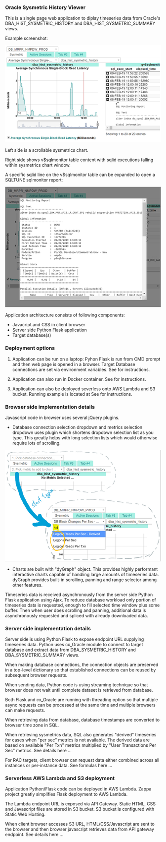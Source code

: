 ### Oracle Sysmetric History Viewer

This is a single page web application to diplay timeseries data from Oracle's 
DBA_HIST_SYSMETRIC_HISTORY and DBA_HIST_SYSMETRIC_SUMMARY views.

Example screenshot:

![alt text](https://github.com/abalbekov/dba_hist_sysmetric_viewer/blob/master/screenshot1.png "Oracle Sysmetric History Viewer")

Left side is a scrollable sysmetrics chart.

Right side shows v$sqlmonitor table content with sqlid executions falling within sysmetrics chart window.

A specific sqlid line on the v$sqlmonitor table can be expanded to open a SQLTUNE sqlmonitor report:

![alt text](https://github.com/abalbekov/dba_hist_sysmetric_viewer/blob/master/screenshot2.png)

Application architecture consists of following components:

- Javacript and CSS in client browser
- Server side Python Flask application 
- Target database(s)  

### Deployment options
1. Application can be run on a laptop: 
Pyhon Flask is run from CMD prompt and then web page is opened in a browser.
Target Database connections are set via environment variables.
See <here> for instructions.

2. Application can also run in Docker container.
See <here> for instructions.

3. Application can also be deployed severless onto AWS Lambda and S3 bucket.
Running example is located at <here>
See <here> for instructions.

### Browser side implementation details
  
Javascript code in browser uses several jQuery plugins.

- Database connection selection dropdown and metrics selection dropdown 
uses <here> plugin which shortens dropdown selection list as you type.
This greatly helps with long selection lists which would otherwise require
lots of scrolling. 

	
![alt text](https://github.com/abalbekov/dba_hist_sysmetric_viewer/blob/master/screenshot3-4.png)

- Charts are built with "dyGraph" object.
This provides highly performant interactive charts capable of handling 
large amounts of timeseries data. dyGraph provides built-in scrolling, 
panning and range selector among other features.

Timeseries data is received asynchronously from the server side Python Flask application using Ajax.
To reduce database workload only portion of timeseries data is requested, enough to fill
selected time window plus some buffer. Then when user does scrolling and panning, additional 
data is asynchronously requested and spliced with already downloaded data. 
	
### Server side implementation details

Server side is using Python Flask to expose endpoint URL supplying timeseries data.
Python uses cx_Oracle module to connect to target database and extract data 
from DBA_SYSMETRIC_HISTORY and DBA_SYSMETRIC_SUMMARY views.

When making database connections, the connection objects are preserved in a top-level 
dictionary so that established connections can be reused by subsequent browser requests.

When sending data, Python code is using streaming technique so that browser 
does not wait until complete dataset is retrieved from database.
	
Both Flask and cx_Oracle are running with threading option so that multiple async 
requests can be processed at the same time and multiple browsers can make requests.

When retrieving data from database, database timestamps are converted to browser time zone in SQL.

When retrieving sysmetrics data, SQL also generates "derived" timeseries for cases
when "per sec" metrics is not available. The derived data are based on 
available "Per Txn" metrics multiplied by "User Transactions Per Sec" metrics. 
See details here ...

For RAC targets, client browser can request data either combined across all instances
or per-instance data. See formulas here ...

### Serverless AWS Lambda and S3 deployment

Application Python/Flask code can be deployed in AWS Lambda. 
Zappa project <here> greatly simplifies Flask deployment to AWS Lambda.

The Lambda endpoint URL is exposed via API Gateway.
Static HTML, CSS and Javascript files are stored in S3 bucket.
S3 bucket is configured with Static Web Hosting.

When client browser accesses S3 URL, HTML/CSS/Javascript are sent to the browser 
and then browser javascript retrieves data from API gateway endpoint.
See details here ...
	
